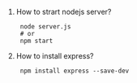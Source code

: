 1. How to strart nodejs server?
        
        node server.js
        # or 
        npm start

2. How to install express?
        
        npm install express --save-dev
